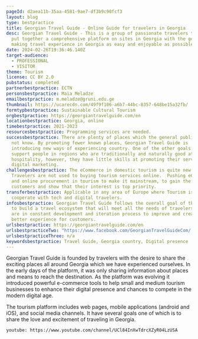 ```yaml
---
pageId: d2aea11b-35aa-4581-9ae7-df3b9c90fcf3
layout: blog
type: bestpractice
title: Georgian Travel Guide - Online Guide for travelers in Georgia
desc: Georgian Travel Guide - This is a group of passionate travelers that have
  put together a comprehensive platform on sites in Georgia with the goal of
  making travel experience in Georgia as easy and enjoyable as possible.
date: 2024-02-26T19:36:46.140Z
target-audience:
  - PROFESSIONAL
  - VISITOR
theme: Tourism
license: CC BY 2.0
pubstatus: completed
partnerbestpractice: ECTN
personsbestpractice: Maia Meladze
emailbestpractice: m.meladze@gruni.edu.ge
thumbnail: https://ucarecdn.com/49f9f106-a6b7-44bc-8357-648be15a32fb/
formtypbestpractice: Sustainable Cultural Tourism
orgbestpractice: https://georgiantravelguide.com/en
locationbestpractice: Georgia, online
timebestpractice: 2021-2023
resourcesbestpractice: Programming services are needed.
successbestpractice: There are plenty of places which the general public does
  not know. By promoting fewer known places, Georgian Travel Guide is
  introducing new ways of experiencing country. One of the other goals is to
  support people in regions who are traditionally and naturally good at
  hospitality, however, they have little skills at promoting their service or
  digital marketing.
challengesbestpractice: The eCommerce in domestic tourism is quite new.
  Travelers are not used to buying tourism services online.  Pushing eCommerce
  and online procurement in tourism to make it mainstream, to gain the trust of
  customers and show that their interest is top priority.
transferbestpractice: Applicable in any area of Europe where Tourism is ready to
  cooperate with tech and digital travelers.
infosbestpractice: Georgian Travel Guide follows the overall goal of the company
  to build a travel ecosystem that will meet all the needs of travelers. They
  are in constant development and iteration process to improve and create a
  better experience for customers.
urlsbestpractice: https://georgiantravelguide.com/en
urlsbestpracticeTwo: "https://www.facebook.com/GeorgianTravelGuideCom/ "
urlsbestpracticeThree: n/a
keywordsbestpractice: Travel Guide, Georgia country, Digital presence
---
```

Georgian Travel Guide is founded by travelers with the desire to share the exciting places all around Georgia which we have experienced ourselves. In the early days of the platform, it was only sharing information about places and means to reach the destination. As the platform was evolving it introduced powerful e-commerce tools to help small and medium tourism businesses to enhance their digital presence and chances to compete in the modern digital age.

The tourism platform includes web pages, mobile applications (android and iOS), and social media channels. It have several goals one of which is to share the love and excitement of traveling in Georgia. 



`youtube: https://www.youtube.com/channel/UCl84InXwTdrcXZyR04LzUSA`